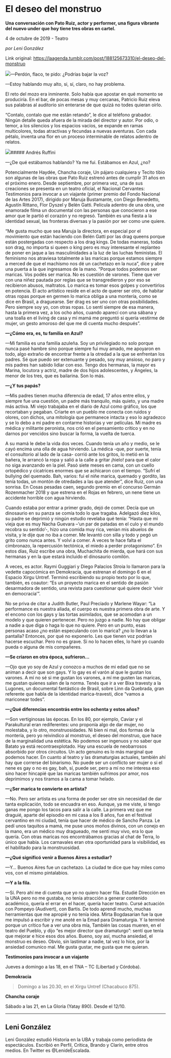 # El deseo del monstruo

**Una conversación con Pato Ruiz, actor y performer, una figura vibrante del nuevo under que hoy tiene tres obras en cartel.**

4 de octubre de 2019 - Teatro

_por Leni González_

Link original: https://laagenda.tumblr.com/post/188125673310/el-deseo-del-monstruo

![](https://64.media.tumblr.com/ec014bbfd6ad127429ab43c30e55cfd9/4e358d8ea708fa16-bf/s500x750/8364c1def0445b3a10f8a6bcb0e11da6eb14b98f.jpg)—Perdón, flaco, te pido: ¿Podrías bajar la voz?


—Estoy hablando muy alto, si, sí, claro, no hay problema. 


El reto del mozo era inminente. Solo había que apostar en qué momento se produciría. En el bar, de pocas mesas y muy cercanas, Patricio Ruiz eleva sus palabras al auditorio sin enterarse de que quizá no todes quieran oírlo. 


“Contalo, contalo que me están retando”, le dice al teléfono grabador. Ningún detalle queda afuera de la mirada del director y autor. Por odio, o temor, a los silencios y los espacios vacíos, se expande en ramas multicolores, todas atractivas y fecundas a nuevas aventuras. Con cada pétalo, inventa una flor en un proceso interminable de relatos adentro de relatos. 


![](https://64.media.tumblr.com/c916c52a7cb5ac39aa979d15681501bb/4e358d8ea708fa16-0d/s500x750/4860817c0551b7f1201e969df3c01ef593df2cfb.jpg)##### Andrés Ruffini

—¿De qué estábamos hablando? Ya me fui. Estábamos en Azul, ¿no?


Potencialmente Haydée, Chancha coraje, Un pájaro cualquiera y Tecito tibio son algunas de las obras que Pato Ruiz estrenó antes de cumplir 31 años en el próximo enero. Desde septiembre, por primera vez, una de sus creaciones se presenta en un teatro oficial, el Nacional Cervantes: Testimonios para invocar a un viajante (primer premio del Fondo Nacional de las Artes 2017), dirigido por Maruja Bustamante, con Diego Benedetto, Agustín Rittano, Flor Dyszel y Belén Gatti. Película adentro de una obra, une enamorade filma un documental con las personas que conocieron a ese amor que le partió el corazón y no regresó. También es una fiesta a la identidad sexual, las fronteras diversas y la pasión por ser como une quiere.


“Me gusta mucho que sea Maruja la directora, en especial por el movimiento que están haciendo con Belén Gatti por las drag queens porque están postergadas con respecto a los drag kings. De todas maneras, todas son drag, no importa si queen o king pero es muy interesante el replanteo de poner en jaque a las masculinidades a la luz de las luchas feministas. El feminismo nos atraviesa totalmente a las maricas porque estamos siempre a merced de que el machismo nos dé un cachetazo en la nuca”, dice y abre una puerta a la que ingresamos de la mano. “Porque todos podemos ser maricas. Vos podés ser marica. No es cuestión de varones. Tiene que ver con una niñez pautada por reglas que se transgredieron y por eso se recibieron abusos, maltratos. Lo marica es tomar esos golpes y convertirlos en potencia. El acto artístico reside en el acto de querer ser otro, de habitar otras ropas porque en germen lo marica obliga a una montería, como se dice en Brasil, a draguearse. Ser drag es ser uno con otras posibilidades. Pero siempre soy yo, con otras ropas. Lo sentí siempre de esa manera, hasta la primera vez, a los ocho años, cuando aparecí con una sábana y una toalla en el living de casa y mi mamá me preguntó si quería vestirme de mujer, un gesto amoroso del que me di cuenta mucho después”.


**—¿Cómo era, es, tu familia en Azul?**

—Mi familia es una familia azuleña. Soy un privilegiado no solo porque nunca pasé hambre sino porque siempre fui muy amado, me apoyaron en todo, algo extraño de encontrar frente a la otredad a la que se enfrentan los padres. Sé que puedo ser extenuante y pesado, soy muy ansioso, no paro y mis padres han sabido lidiar con eso. Tengo dos hermanas, la mayor es Marina, locutora y actriz, madre de dos hijos adolescentes, y Ángeles, la menor de los tres, que es bailarina. Son lo más. 


**—¿Y tus papás?**

—Mis padres tienen mucha diferencia de edad, 17 años entre ellos, y siempre fue una cuestión, un padre más tranquilo, más quieto, y una madre más activa. Mi viejo trabajaba en el diario de Azul como gráfico, los que recortaban y pegaban. Criarte en un pueblo me conecta con ruidos y olores, con dichos, una mitología que permanece intacta y eso lo agradezco y se lo debo a mi padre en contarme historias y ver películas. Mi madre es médica y militante peronista, nos crió en el pensamiento crítico y en no darnos por vencidos sino buscar la forma, la vuelta de tuerca.


A su mamá le debe la vida dos veces. Cuando tenía un año y medio, se le cayó encima una olla de agua hirviendo. La médica -que, por suerte, tenía el consultorio al lado de la casa- corrió ante los gritos, lo metió en la bañera, le arrancó la ropa y salió a la calle a gritar ¡hielo! para que el calor no siga avanzando en la piel. Pasó siete meses en cama, con un cuello ortopédico y cicatrices enormes que se achicaron con el tiempo. “Sufrí el bullying del quemado. Bah, varios: fui el niñe marica, quemado y gordito, las tenía todas, un montón de otredades a las que atender”, dice Ruiz, con una sonrisa. En Cosas pesadas caen, segundo premio en el concurso Germán Rozenmacher 2018 y que estrena en el Rojas en febrero, un nene tiene un accidente horrible con agua hirviendo. 


Cuando estaba por entrar a primer grado, dejó de comer. Decía que un dinosaurio en su panza se comía todo lo que tragaba. Adelgazó diez kilos, su padre se deprimió y ningún estudio revelaba qué tenía: “Hasta que mi vieja que es muy Nacha Guevara –‘un par de patadas en el culo y el mundo recobra su sentido’-, hizo una comida muy rica, venían mis abuelos de visita, y le dije que no iba a comer. Me levantó con silla y todo y pegó un grito como nunca antes. Y volví a comer. A veces te hace falta el cimbronazo, la repercusión tectónica, el miedo a perder protagonismo”. En estos días, Ruiz escribe una obra, Muchachita de mierda, que hará con sus hermanas y en la que estará incluido el dinosaurio comilón.


A veces, es actor. Raymi Guggiari y Diego Palacios Stroia lo llamaron para la vedette capocómica en Demokracia, que estrenan el domingo 6 en el Espacio Xirgu Untref. Terminó escribiendo su propio texto por lo que, también, es coautor: “Es un proyecto marica en el sentido de pasión desarmadora de sentido, una revista para cuestionar qué quiere decir ‘vivir en democracia’”. 


No se priva de citar a Judith Butler, Paul Preciado y Marlene Wayar: “La performance es nuestra aliada, el cuerpo es nuestra primera obra de arte. Y el encono con los gays y las tortas asimilados, que se acomodan a un modelo y que quieren pertenecer. Pero no juzgo a nadie. No hay que obligar a nadie a que diga o haga lo que no quiere. Pero en un punto, esas personas acaso ¿no están especulando con lo marica? ¿no lo llevan a la pantalla? Entonces, por qué no exponerlo. Les que tienen voz podrían hacerse escuchar. Pero no es grave. Si no lo hacen elles, lo haré yo cuando pueda o alguna de mis compañeres.


**—Se criaron en otra época, sufrieron…**

—Ojo que yo soy de Azul y conozco a muchos de mi edad que no se animan a decir que son gays. Y lo gay es el varón al que le gustan los varones. A mí no sé si me gustan los varones, a mí me gusten las maricas, me gustan quienes salen de la norma. Tenés que ir a ver Bixa travesty a la Lugones, un documental fantástico de Brasil, sobre Linn da Quebrada, gran referente que habla de la identidad marica-travesti, dice “vamos a mariconear todes”.


**—¿Qué diferencias encontrás entre los ochenta y estos años?**

—Son vertiginosas las épocas. En los 80, por ejemplo, Caviar y el Parakultural eran rediferentes: uno proponía algo de dar mujer, no molestaba, y lo otro, monstruosidades. Ni bien ni mal, dos formas de la montería, pero yo reivindico al monstruo, el deseo del monstruo, que hace de la marginalidad una estética. No podemos ser ingenuos y no saber que Batato ya está recontraexplotado. Hay una escuela de neobarrosos absorbido por otros circuitos. Un acto genuino es lo más marginal que podemos hacer. En cuanto al teatro y las dramaturgias actuales, también ahí hay que correrse del binarismo. No puede ser un conflicto ser mujer o si el nene es gay o no es gay, bah, sí, puede ser, pero a mí no me interesa eso sino hacer hincapié que las maricas también sufrimos por amor, nos deprimimos y nos tiramos a la cama a tomar helado.


**—¿Ser marica te convierte en artista?**

—No. Pero ser artista es una forma de poder ser otre sin necesidad de dar tanta explicación, todo se encuadra en eso. Aunque, ya me viste, si tengo ganas me pongo los tacos para salir a la calle. La primera vez que me draguié, aparte del episodio en mi casa a los 8 años, fue en el festival cervantino en mi ciudad, tenía que hacer de médico de Sancho Panza. Le pedí unos taquitos a mamá, me puse unos moños divinos, con un conejo en la mano, era un médico muy dragueado, me sentí muy vivo, era lo que quería. Con otras maricas nos encontrábamos gracias al chat de Terra, lo único que había. Los carnavales eran otra oportunidad para la visibilidad, es el habilitado para la monstruosidad.


**—¿Qué significó venir a Buenos Aires a estudiar?**

—Y… Buenos Aires fue un cachetazo. La ciudad te dice que hay miles como vos, con el mismo pintalabios.


**—Y a la fila.**

—Sí. Pero ahí me di cuenta que yo no quiero hacer fila. Estudié Dirección en la UNA pero no me gustaba, no tenía atracción a generar contenido académico, quería el errar en el hacer, quería hacer teatro. Cursé actuación con Pompeyo (Audivert), con Bartis. De todo aprendí mucho, muchas herramientas que me apropié y no tenía idea. Mirta Bogdasarian fue la que me impulsó a escribir y me anoté en la Emad para Dramaturgia. Y la terminé porque un crítico fue a ver una obra mía, También las cosas mueren, en el teatro del Pueblo, y dijo “es mejor director que dramaturgo”: sentí que tenía que mejorar e hice esos dos años. Bueno, soy así, mucha ansiedad, el monstruo es deseo. Obvio, sin lastimar a nadie, tal vez lo hice, por la ansiedad comunico mal. Me gusta gustar, me gusta que me quieran.


  
  
**Testimonios para invocar a un viajante**  

Jueves a domingo a las 18, en el TNA – TC (Libertad y Córdoba).  


**Demokracia**  

>Domingo a las 20.30, en el Xirgu Untref (Chacabuco 875).

**Chancha coraje**  

Sábado a las 21, en La Gloria (Yatay 890). Desde el 12/10.

  




---

Leni González
-------------

Leni González estudió Historia en la UBA y trabaja como periodista de espectáculos. Escribió en Perfil, Crítica, Brando y Clarín, entre otros medios. En Twitter es @LenideEscalada.



